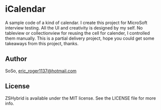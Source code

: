# iCalendar
A sample code of a kind of calendar. I create this project for MicroSoft interview testing. All the UI and creativity is designed by my self. No tableview or collectionview for reusing the cell for calender, I controlled them manually. This is a partial delivery project, hope you could get some takeaways from this project, thanks.

## Author

SoSo, eric_roger1137@hotmail.com

## License

ZSHybrid is available under the MIT license. See the LICENSE file for more info.
